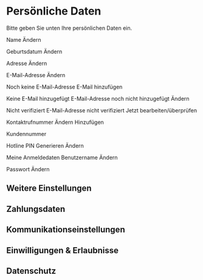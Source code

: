 
# Persönliche Daten
Bitte geben Sie unten Ihre persönlichen Daten ein.

Name
Ändern

Geburtsdatum
Ändern

Adresse
Ändern

E-Mail-Adresse
Ändern

Noch keine E-Mail-Adresse 
E-Mail hinzufügen

Keine E-Mail hinzugefügt 
E-Mail-Adresse noch nicht hinzugefügt Ändern

Nicht verifiziert 
E-Mail-Adresse nicht verifiziert 
Jetzt bearbeiten/überprüfen

Kontaktrufnummer 
Ändern Hinzufügen

Kundennummer

Hotline PIN 
Generieren 
Ändern

Meine Anmeldedaten
Benutzername
Ändern

Passwort
Ändern

## Weitere Einstellungen
## Zahlungsdaten
## Kommunikationseinstellungen
## Einwilligungen & Erlaubnisse
## Datenschutz
